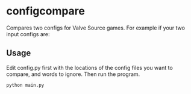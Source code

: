 # configcompare
Compares two configs for Valve Source games.
For example if your two input configs are:


## Usage

Edit config.py first with the locations of the config files you want to compare, and words to ignore.  Then run the program.

`python main.py`
